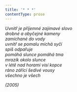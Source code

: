 ```yaml
---
title: '* * *'
contentType: prose
---
```


<section>

_Uvnitř je příjemné zajímavé slovo  
drobné a obyčejné kameny  
zamíchané do vody  
uvnitř se pomalu míchá syčí  
spíš odpařuje  
pomáhá slunce pomáhá tma  
mrazík okolo slunce  
v létě nad horami visí kopce  
ráno zářící šedivé vousy  
všechno je všech_

</section>

<section>

_(2005)_

</section>
